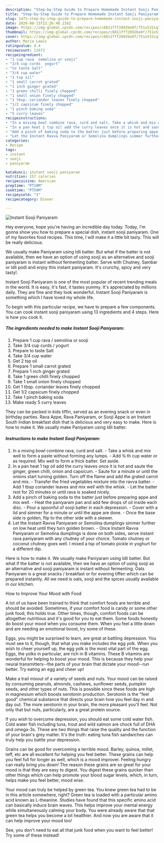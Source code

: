 ```yaml
---
description: "Step-by-Step Guide to Prepare Homemade Instant Sooji Paniyaram"
title: "Step-by-Step Guide to Prepare Homemade Instant Sooji Paniyaram"
slug: 1473-step-by-step-guide-to-prepare-homemade-instant-sooji-paniyaram
date: 2020-08-15T22:26:40.216Z
image: https://img-global.cpcdn.com/recipes/c6811fff2092be8f/751x532cq70/instant-sooji-paniyaram-recipe-main-photo.jpg
thumbnail: https://img-global.cpcdn.com/recipes/c6811fff2092be8f/751x532cq70/instant-sooji-paniyaram-recipe-main-photo.jpg
cover: https://img-global.cpcdn.com/recipes/c6811fff2092be8f/751x532cq70/instant-sooji-paniyaram-recipe-main-photo.jpg
author: Maria Lewis
ratingvalue: 4.4
reviewcount: 11673
recipeingredient:
- "1 cup rava  semolina or sooji"
- "3/4 cup curds  yogurt"
- "to taste Salt"
- "3/4 cup water"
- "2 tsp oil"
- "1 small carrot grated"
- "1 inch ginger grated"
- "1 green chilli finely chopped"
- "1 small onion finely chopped"
- "1 tbsp. coriander leaves finely chopped"
- "1/2 capsicum finely chopped"
- "1 pinch baking soda"
- "5 curry leaves"
recipeinstructions:
- "In a mixing bowl combine rava, curd and salt. Take a whisk and mix well to form a paste without forming any lumps. Add ¾ th cup water or as required. Mix well to form a thick batter. Set aside."
- "In a pan heat 1 tsp oil add the curry leaves once it is hot and saute the ginger, green chilli, onion and capsicum. Saute for a minute or until the onions start turning golden. Turn off the flame and add the grated carrot and mix. Transfer the fried vegetables mixture into the ravva batter. Add 1 tbsp coriander leaves and mix well with the whisk. Let the batter rest for 20 minutes or until rava is soaked nicely."
- "Add a pinch of baking soda to the batter just before preparing appe and mix well. Heat the paniyaram pan and add few drops of oil inside each disc. Pour a spoonful of sooji batter in each depression. Cover with a lid and simmer for a minute or until the appe are done.  Once the base side is golden, flip to the other side with a skewer."
- "Let the Instant Ravva Paniyaram or Semolina dumplings simmer further on low heat until they turn golden brown. Once Instant Ravva Paniyaram or Semolina dumplings is done on both sides, serve instant rava paniyaram with any chutney of your choice. Tomato chutney or coconut chutney goes well. I mixed a tsp of tomato pickle in yoghurt for a different dip."
categories:
- Recipe
tags:
- instant
- sooji
- paniyaram

katakunci: instant sooji paniyaram 
nutrition: 157 calories
recipecuisine: American
preptime: "PT10M"
cooktime: "PT59M"
recipeyield: "3"
recipecategory: Dinner

---
```



![Instant Sooji Paniyaram](https://img-global.cpcdn.com/recipes/c6811fff2092be8f/751x532cq70/instant-sooji-paniyaram-recipe-main-photo.jpg)

Hey everyone, hope you're having an incredible day today. Today, I'm gonna show you how to prepare a special dish, instant sooji paniyaram. One of my favorites food recipes. This time, I will make it a little bit tasty. This will be really delicious.

We usually make Paniyaram using Idli batter. But what if the batter is not available, then we have an option of using sooji as an alternative and sooji paniyaram is instant without fermenting batter. Serve with Chutney, Sambar or Idli podi and enjoy this instant paniyaram. It&#39;s crunchy, spicy and very tasty!.

Instant Sooji Paniyaram is one of the most popular of recent trending meals in the world. It is easy, it's fast, it tastes yummy. It's appreciated by millions daily. They are fine and they look wonderful. Instant Sooji Paniyaram is something which I have loved my whole life.


To begin with this particular recipe, we have to prepare a few components. You can cook instant sooji paniyaram using 13 ingredients and 4 steps. Here is how you cook it.

<!--inarticleads1-->

##### The ingredients needed to make Instant Sooji Paniyaram:

1. Prepare 1 cup rava / semolina or sooji
1. Take 3/4 cup curds / yogurt
1. Prepare to taste Salt
1. Take 3/4 cup water
1. Get 2 tsp oil
1. Prepare 1 small carrot grated
1. Prepare 1 inch ginger grated
1. Take 1 green chilli finely chopped
1. Take 1 small onion finely chopped
1. Get 1 tbsp. coriander leaves finely chopped
1. Get 1/2 capsicum finely chopped
1. Take 1 pinch baking soda
1. Make ready 5 curry leaves


They can be packed in kids tiffin, served as an evening snack or even in birthday parties. Rava Appe, Rava Paniyaram, or Sooji Appe is an Instant South Indian breakfast dish that is delicious and very easy to make. Here is how to make it. We usually make Paniyaram using Idli batter. 

<!--inarticleads2-->

##### Instructions to make Instant Sooji Paniyaram:

1. In a mixing bowl combine rava, curd and salt. - Take a whisk and mix well to form a paste without forming any lumps. - Add ¾ th cup water or as required. Mix well to form a thick batter. Set aside.
1. In a pan heat 1 tsp oil add the curry leaves once it is hot and saute the ginger, green chilli, onion and capsicum. - Saute for a minute or until the onions start turning golden. Turn off the flame and add the grated carrot and mix. - Transfer the fried vegetables mixture into the ravva batter. - Add 1 tbsp coriander leaves and mix well with the whisk. - Let the batter rest for 20 minutes or until rava is soaked nicely.
1. Add a pinch of baking soda to the batter just before preparing appe and mix well. - Heat the paniyaram pan and add few drops of oil inside each disc. - Pour a spoonful of sooji batter in each depression. - Cover with a lid and simmer for a minute or until the appe are done.  - Once the base side is golden, flip to the other side with a skewer.
1. Let the Instant Ravva Paniyaram or Semolina dumplings simmer further on low heat until they turn golden brown. - Once Instant Ravva Paniyaram or Semolina dumplings is done on both sides, serve instant rava paniyaram with any chutney of your choice. Tomato chutney or coconut chutney goes well. I mixed a tsp of tomato pickle in yoghurt for a different dip.


Here is how to make it. We usually make Paniyaram using Idli batter. But what if the batter is not available, then we have an option of using sooji as an alternative and sooji paniyaram is instant without fermenting. Oats Paniyaram is a great snacks / breakfast or for evening tiffen which can be prepared instantly. All we need is oats, sooji and the spices usually available in our kitchen. 

How to Improve Your Mood with Food


A lot of us have been trained to think that comfort foods are terrible and should be avoided. Sometimes, if your comfort food is candy or some other junk food, this holds true. Other times, though, comfort foods can be altogether nutritious and it's good for you to eat them. Some foods honestly do boost your mood when you consume them. When you feel a little down and are needing an emotional boost, try some of these.

Eggs, you might be surprised to learn, are great at battling depression. You must see to it, though, that what you make includes the egg yolk. When you wish to cheer yourself up, the egg yolk is the most vital part of the egg. Eggs, the yolks in particular, are rich in B vitamins. These B vitamins are wonderful for helping to boost your mood. This is because they help your neural transmitters--the parts of your brain that dictate your mood--run better. Try eating an egg and cheer up!

Make a trail mixout of a variety of seeds and nuts. Your mood can be raised by consuming peanuts, almonds, cashews, sunflower seeds, pumpkin seeds, and other types of nuts. This is possible since these foods are high in magnesium which boosts serotonin production. Serotonin is the "feel good" chemical substance that directs your brain how you feel day in and day out. The more serotonin in your brain, the more pleasant you'll feel. Not only that but nuts, particularly, are a great protein source.

If you wish to overcome depression, you should eat some cold water fish. Cold water fish including tuna, trout and wild salmon are chock full of DHA and omega-3s. These are two things that raise the quality and the function of your brain's grey matter. It's the truth: eating tuna fish sandwiches can truly help you battle your depression. 

Grains can be good for overcoming a terrible mood. Barley, quinoa, millet, teff, etc are all excellent for helping you feel better. These grains can help you feel full for longer as well, which is a mood improver. Feeling hungry can really bring you down! The reason these grains are so great for your mood is that they are easy to digest. You digest these grains quicker than other things which can help promote your blood sugar levels, which, in turn, helps make you feel better, mood wise.

Your mood can truly be helped by green tea. You knew green tea had to be in this article somewhere, right? Green tea is loaded with a particular amino acid known as L-theanine. Studies have found that this specific amino acid can basically induce brain waves. This helps improve your mental energy while simultaneously calming your body. You were already aware that that green tea helps you become a lot healthier. And now you are aware that it can help improve your mood too!

See, you don't need to eat all that junk food when you want to feel better! Try some of these instead!

